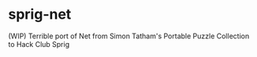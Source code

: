 # sprig-net
(WIP) Terrible port of Net from Simon Tatham's Portable Puzzle Collection to Hack Club Sprig
